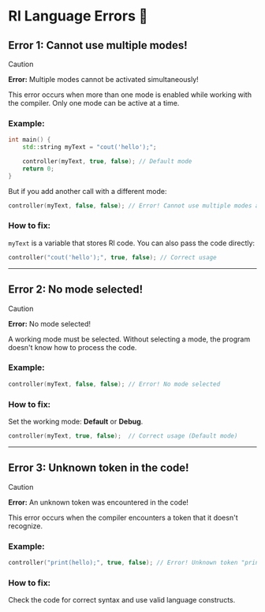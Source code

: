 # Rl Language Errors 🧩

## Error 1: Cannot use multiple modes!
> [!CAUTION]
> **Error:** Multiple modes cannot be activated simultaneously!

This error occurs when more than one mode is enabled while working with the compiler. Only one mode can be active at a time.

### Example:
```cpp
int main() {
    std::string myText = "cout('hello');";

    controller(myText, true, false); // Default mode
    return 0;
}
```
But if you add another call with a different mode:
```cpp
controller(myText, false, false); // Error! Cannot use multiple modes at the same time
```

### How to fix:
`myText` is a variable that stores Rl code. You can also pass the code directly:
```cpp
controller("cout('hello');", true, false); // Correct usage
```

---

## Error 2: No mode selected!
> [!CAUTION]
> **Error:** No mode selected!

A working mode must be selected. Without selecting a mode, the program doesn't know how to process the code.

### Example:
```cpp
controller(myText, false, false); // Error! No mode selected
```

### How to fix:
Set the working mode: **Default** or **Debug**.

```cpp
controller(myText, true, false);  // Correct usage (Default mode)
```

---

## Error 3: Unknown token in the code!
> [!CAUTION]
> **Error:** An unknown token was encountered in the code!

This error occurs when the compiler encounters a token that it doesn't recognize.

### Example:
```cpp
controller("print(hello);", true, false); // Error! Unknown token "print"
```

### How to fix:
Check the code for correct syntax and use valid language constructs.
